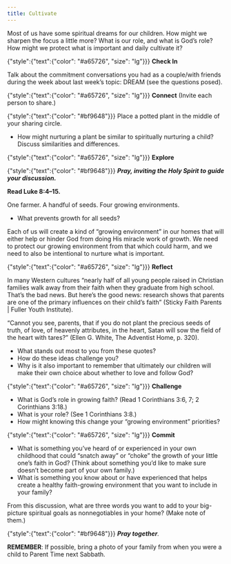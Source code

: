 ```yaml
---
title: Cultivate
---
```


Most of us have some spiritual dreams for our children. How might we sharpen the focus a little more? What is our role, and what is God’s role? How might we protect what is important and daily cultivate it?

{"style":{"text":{"color": "#a65726", "size": "lg"}}}
**Check In**

Talk about the commitment conversations you had as a couple/with friends during the week about last week’s topic: DREAM (see the questions posed).

{"style":{"text":{"color": "#a65726", "size": "lg"}}}
**Connect** (Invite each person to share.)

{"style":{"text":{"color": "#bf9648"}}}
Place a potted plant in the middle of your sharing circle.

- How might nurturing a plant be similar to spiritually nurturing a child? Discuss similarities and differences.

{"style":{"text":{"color": "#a65726", "size": "lg"}}}
**Explore**

{"style":{"text":{"color": "#bf9648"}}}
_**Pray, inviting the Holy Spirit to guide your discussion.**_

**Read Luke 8:4–15.**

One farmer. A handful of seeds. Four growing environments.

- What prevents growth for all seeds?

Each of us will create a kind of “growing environment” in our homes that will either help or hinder God from doing His miracle work of growth. We need to protect our growing environment from that which could harm, and we need to also be intentional to nurture what is important.

{"style":{"text":{"color": "#a65726", "size": "lg"}}}
**Reflect**

In many Western cultures “nearly half of all young people raised in Christian families walk away from their faith when they graduate from high school. That’s the bad news. But here’s the good news: research shows that parents are one of the primary influences on their child’s faith” (Sticky Faith Parents | Fuller Youth Institute).

“Cannot you see, parents, that if you do not plant the precious seeds of truth, of love, of heavenly attributes, in the heart, Satan will sow the field of the heart with tares?” (Ellen G. White, The Adventist Home, p. 320).

+ What stands out most to you from these quotes?
+ How do these ideas challenge you?
+ Why is it also important to remember that ultimately our children will make their own choice about whether to love and follow God?

{"style":{"text":{"color": "#a65726", "size": "lg"}}}
**Challenge**

+ What is God’s role in growing faith? (Read 1 Corinthians 3:6, 7; 2 Corinthians 3:18.)
+ What is your role? (See 1 Corinthians 3:8.)
+ How might knowing this change your “growing environment” priorities?

{"style":{"text":{"color": "#a65726", "size": "lg"}}}
**Commit**

+ What is something you’ve heard of or experienced in your own childhood that could “snatch away” or “choke” the growth of your little one’s faith in God? (Think about something you’d like to make sure doesn’t become part of your own family.)
+ What is something you know about or have experienced that helps create a healthy faith-growing environment that you want to include in your family?

From this discussion, what are three words you want to add to your big-picture spiritual goals as nonnegotiables in your home? (Make note of them.)

{"style":{"text":{"color": "#bf9648"}}}
_**Pray together**._

**REMEMBER**: If possible, bring a photo of your family from when you were a child to Parent Time next Sabbath.